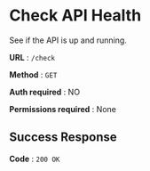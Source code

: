 # Check API Health

See if the API is up and running.

**URL** : `/check`

**Method** : `GET`

**Auth required** : NO

**Permissions required** : None

## Success Response

**Code** : `200 OK`
